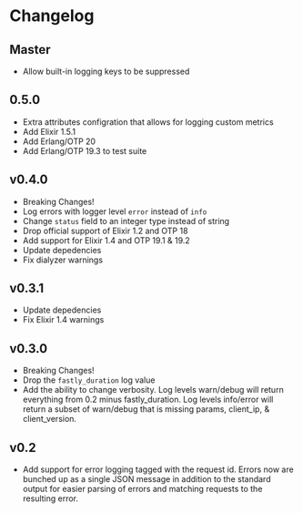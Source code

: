 # Changelog

## Master
* Allow built-in logging keys to be suppressed

## 0.5.0
* Extra attributes configration that allows for logging custom metrics
* Add Elixir 1.5.1
* Add Erlang/OTP 20
* Add Erlang/OTP 19.3 to test suite

## v0.4.0
* Breaking Changes!
* Log errors with logger level `error` instead of `info`
* Change `status` field to an integer type instead of string
* Drop official support of Elixir 1.2 and OTP 18
* Add support for Elixir 1.4 and OTP 19.1 & 19.2
* Update depedencies
* Fix dialyzer warnings

## v0.3.1
* Update depedencies
* Fix Elixir 1.4 warnings

## v0.3.0
* Breaking Changes!
* Drop the `fastly_duration` log value
* Add the ability to change verbosity. Log levels warn/debug will return everything from 0.2 minus fastly_duration. Log levels info/error will return a subset of warn/debug that is missing params, client_ip, & client_version.

## v0.2
* Add support for error logging tagged with the request id. Errors now are bunched up as a single JSON message in addition to the standard output for easier parsing of errors and matching requests to the resulting error.
